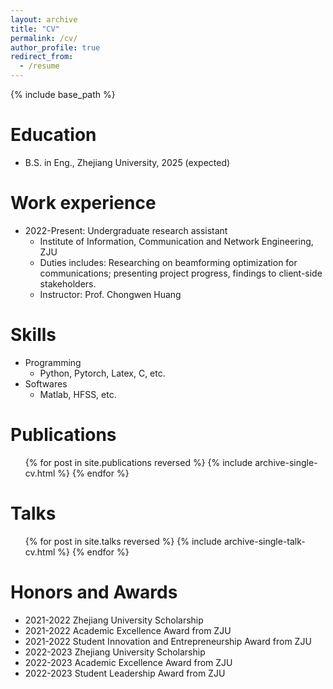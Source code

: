```yaml
---
layout: archive
title: "CV"
permalink: /cv/
author_profile: true
redirect_from:
  - /resume
---
```


{% include base_path %}

Education
======
* B.S. in Eng., Zhejiang University, 2025 (expected)

Work experience
======
* 2022-Present: Undergraduate research assistant
  * Institute of Information, Communication and Network Engineering, ZJU
  * Duties includes: Researching on beamforming optimization for communications; presenting project progress, findings to client-side stakeholders.
  * Instructor: Prof. Chongwen Huang

Skills
======
* Programming
  * Python, Pytorch, Latex, C, etc.
* Softwares
  * Matlab, HFSS, etc.

Publications
======
  <ul>{% for post in site.publications reversed %}
    {% include archive-single-cv.html %}
  {% endfor %}</ul>

Talks
======
  <ul>{% for post in site.talks reversed %}
    {% include archive-single-talk-cv.html  %}
  {% endfor %}</ul>
  
Honors and Awards
======
* 2021-2022 Zhejiang University Scholarship
* 2021-2022 Academic Excellence Award from ZJU
* 2021-2022 Student Innovation and Entrepreneurship Award from ZJU
* 2022-2023 Zhejiang University Scholarship
* 2022-2023 Academic Excellence Award from ZJU
* 2022-2023 Student Leadership Award from ZJU
